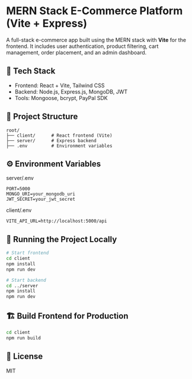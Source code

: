 # MERN Stack E-Commerce Platform (Vite + Express)

A full-stack e-commerce app built using the MERN stack with **Vite** for the frontend. It includes user authentication, product filtering, cart management, order placement, and an admin dashboard.

## 🔧 Tech Stack
- Frontend: React + Vite, Tailwind CSS
- Backend: Node.js, Express.js, MongoDB, JWT
- Tools: Mongoose, bcrypt, PayPal SDK

## 📁 Project Structure
```
root/
├── client/      # React frontend (Vite)
├── server/      # Express backend
├── .env         # Environment variables
```

## ⚙️ Environment Variables

server/.env
```
PORT=5000
MONGO_URI=your_mongodb_uri
JWT_SECRET=your_jwt_secret
```

client/.env
```
VITE_API_URL=http://localhost:5000/api
```

## 🚀 Running the Project Locally

```bash
# Start frontend
cd client
npm install
npm run dev

# Start backend
cd ../server
npm install
npm run dev
```

## 🏗️ Build Frontend for Production

```bash
cd client
npm run build
```

## 📄 License
MIT
